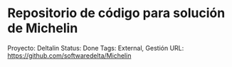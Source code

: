 # Repositorio de código para solución de Michelin

Proyecto: Deltalin
Status: Done
Tags: External, Gestión
URL: https://github.com/softwaredelta/Michelin